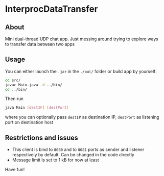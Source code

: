 # InterprocDataTransfer

## About

Mini dual-thread UDP chat app. Just messing around trying to explore ways to transfer data between two apps
## Usage

You can either launch the `.jar` in the `./out/` folder or build app by yourself:

```sh
cd src/
javac Main.java -d ../bin/
cd ../bin/
```

Then run

```sh
java Main [destIP] [destPort]
```

where you can optionally pass `destIP` as destination IP, `destPort` as listening port on destination host 

## Restrictions and issues
- This client is bind to `8080` and to `8081` ports as sender and listener respectively by default. Can be changed in the code directly
- Message limit is set to 1 kB for now at least

Have fun!